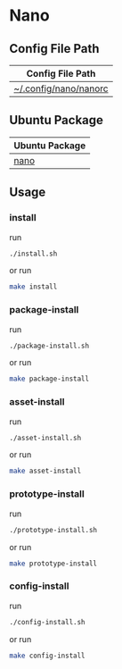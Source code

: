 
# Nano


## Config File Path

| Config File Path |
| --- |
| [~/.config/nano/nanorc](./asset/overlay/etc/skel/.config/nano/nanorc) |




## Ubuntu Package

| Ubuntu Package |
| --- |
| [nano](https://packages.ubuntu.com/noble/nano) |




## Usage


### install

run

``` sh
./install.sh
```

or run

``` sh
make install
```


### package-install

run

``` sh
./package-install.sh
```

or run

``` sh
make package-install
```


### asset-install

run

``` sh
./asset-install.sh
```

or run

``` sh
make asset-install
```


### prototype-install

run

``` sh
./prototype-install.sh
```

or run

``` sh
make prototype-install
```


### config-install

run

``` sh
./config-install.sh
```

or run

``` sh
make config-install
```
